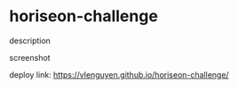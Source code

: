 # horiseon-challenge

description

screenshot

deploy link: 
https://vlenguyen.github.io/horiseon-challenge/
